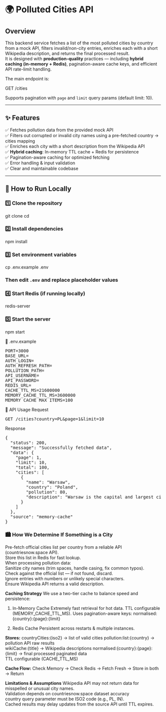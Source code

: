 # 🌍 Polluted Cities API

## Overview
This backend service fetches a list of the most polluted cities by country from a mock API, filters invalid/non-city entries, enriches each with a short Wikipedia description, and returns the final processed result.  
It is designed with **production-quality** practices — including **hybrid caching (in-memory + Redis)**, pagination-aware cache keys, and efficient API rate-limit handling.

The main endpoint is:

GET /cities

Supports pagination with `page` and `limit` query params (default limit: 10).

---

## ✨ Features
✅ Fetches pollution data from the provided mock API  
✅ Filters out corrupted or invalid city names using a pre-fetched country → cities mapping  
✅ Enriches each city with a short description from the Wikipedia API  
✅ **Hybrid caching**: In-memory TTL cache + Redis for persistence  
✅ Pagination-aware caching for optimized fetching  
✅ Error handling & input validation  
✅ Clear and maintainable codebase  

---

## 🚀 How to Run Locally

### 1️⃣ Clone the repository
git clone <your-repo-url>
cd <your-repo-folder>

### 2️⃣ Install dependencies
npm install

### 3️⃣ Set environment variables
cp .env.example .env

### Then edit `.env` and replace placeholder values
### 4️⃣ Start Redis (if running locally)
redis-server

### 5️⃣ Start the server
npm start

📄 .env.example

<pre>PORT=3000
BASE_URL=<mock_api_base_url>
AUTH_LOGIN=<mock_api_auth_login_path>
AUTH_REFRESH_PATH=<mock_api_auth_refresh_path>
POLLUTION_PATH=<mock_api_pollution_path>
API_USERNAME=<mock_api_username>
API_PASSWORD=<mock_api_password>
REDIS_URL=<redis_connection_url>
CACHE_TTL_MS=21600000
MEMORY_CACHE_TTL_MS=3600000
MEMORY_CACHE_MAX_ITEMS=100</pre>


📡 API Usage
Request
<pre>GET /cities?country=PL&page=1&limit=10</pre>

Response
<pre>{
  "status": 200,
  "message": "Successfully fetched data",
  "data": {
    "page": 1,
    "limit": 10,
    "total": 100,
    "cities": [
      {
        "name": "Warsaw",
        "country": "Poland",
        "pollution": 80,
        "description": "Warsaw is the capital and largest city of Poland..."
      }
    ]
  },
  "source": "memory-cache"
}</pre>

### 🏙 How We Determine If Something is a City
Pre-fetch official cities list per country from a reliable API (countriesnow.space API).  
Store this list in Redis for fast lookup.  
When processing pollution data:  
Sanitize city names (trim spaces, handle casing, fix common typos).  
Check against the official list — if not found, discard.  
Ignore entries with numbers or unlikely special characters.  
Ensure Wikipedia API returns a valid description.  


**Caching Strategy**
We use a two-tier cache to balance speed and persistence:

1. In-Memory Cache 
Extremely fast retrieval for hot data.
TTL configurable (MEMORY_CACHE_TTL_MS).
Uses pagination-aware keys:
normalised:{country}:{page}:{limit}

2. Redis Cache
Persistent across restarts & multiple instances.

**Stores:**
countryCities:{iso2} → list of valid cities 
pollution:list:{country} → pollution API raw results   
wikiCache:{title} → Wikipedia descriptions 
normalised:{country}:{page}:{limit} → final processed paginated data   
TTL configurable (CACHE_TTL_MS)   

**Cache Flow:**
Check Memory → Check Redis → Fetch Fresh → Store in both → Return  

**Limitations & Assumptions**
Wikipedia API may not return data for misspelled or unusual city names.  
Validation depends on countriesnow.space dataset accuracy   
country query parameter must be ISO2 code (e.g., PL, IN).  
Cached results may delay updates from the source API until TTL expires.  